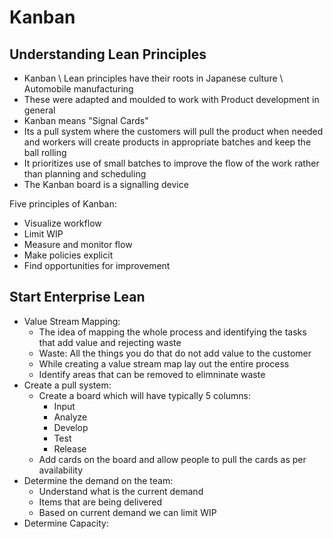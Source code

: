# Kanban

## Understanding Lean Principles

- Kanban \ Lean principles have their roots in Japanese culture \ Automobile manufacturing
- These were adapted and moulded to work with Product development in general
- Kanban means "Signal Cards"
- Its a pull system where the customers will pull the product when needed and workers will create products in appropriate batches and keep the ball rolling
- It prioritizes use of small batches to improve the flow of the work rather than planning and scheduling
- The Kanban board is a signalling device

Five principles of Kanban:
- Visualize workflow
- Limit WIP
- Measure and monitor flow
- Make policies explicit
- Find opportunities for improvement

## Start Enterprise Lean

- Value Stream Mapping:
    - The idea of mapping the whole process and identifying the tasks that add value and rejecting waste
    - Waste: All the things you do that do not add value to the customer
    - While creating a value stream map lay out the entire process
    - Identify areas that can be removed to elimninate waste
- Create a pull system:
    - Create a board which will have typically 5 columns:
        - Input
        - Analyze
        - Develop
        - Test
        - Release
    - Add cards on the board and allow people to pull the cards as per availability
- Determine the demand on the team:
    - Understand what is the current demand
    - Items that are being delivered
    - Based on current demand we can limit WIP
- Determine Capacity:


